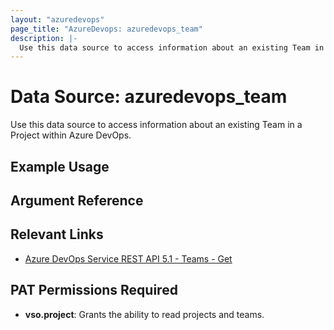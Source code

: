 ```yaml
---
layout: "azuredevops"
page_title: "AzureDevops: azuredevops_team"
description: |-
  Use this data source to access information about an existing Team in a Project within Azure DevOps.
---
```


# Data Source: azuredevops_team

Use this data source to access information about an existing Team in a Project within Azure DevOps.

## Example Usage


## Argument Reference


## Relevant Links

- [Azure DevOps Service REST API 5.1 - Teams - Get](https://docs.microsoft.com/en-us/rest/api/azure/devops/core/teams/get?view=azure-devops-rest-5.1)

## PAT Permissions Required

- **vso.project**:	Grants the ability to read projects and teams.
